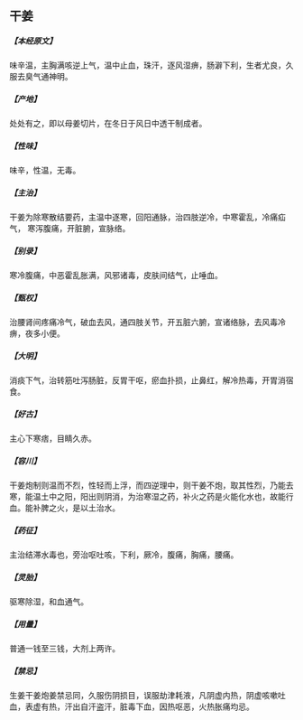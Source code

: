 ## 干姜

##### 【本经原文】
味辛温，主胸满咳逆上气，温中止血，珠汗，逐风湿痹，肠澼下利，生者尤良，久服去臭气通神明。
##### 【产地】
处处有之，即以母姜切片，在冬日于风日中透干制成者。
##### 【性味】
味辛，性温，无毒。
##### 【主治】
干姜为除寒散结要药，主温中逐寒，回阳通脉，治四肢逆冷，中寒霍乱，冷痛疝气，
寒泻腹痛，开脏腑，宣脉络。
##### 【别录】
寒冷腹痛，中恶霍乱胀满，风邪诸毒，皮肤间结气，止唾血。
##### 【甄权】
治腰肾间疼痛冷气，破血去风，通四肢关节，开五脏六腑，宣诸络脉，去风毒冷痹，夜多小便。
##### 【大明】
消痰下气，治转筋吐泻肠脏，反胃干呕，瘀血扑损，止鼻红，解冷热毒，开胃消宿食。
##### 【好古】
主心下寒痞，目睛久赤。
##### 【容川】
干姜炮制则温而不烈，性轻而上浮，而四逆理中，则干姜不炮，取其性烈，乃能去寒，能温土中之阳，阳出则阴消，为治寒湿之药，补火之药是火能化水也，故能行血。能补脾之火，是以土治水。
##### 【药征】
主治结滞水毒也，旁治呕吐咳，下利，厥冷，腹痛，胸痛，腰痛。
##### 【灵胎】
驱寒除湿，和血通气。
##### 【用量】
普通一钱至三钱，大剂上两许。
##### 【禁忌】
生姜干姜炮姜禁忌同，久服伤阴损目，误服劫津耗液，凡阴虚内热，阴虚咳嗽吐血，表虚有热，汗出自汗盗汗，脏毒下血，因热呕恶，火热胀痛均忌。